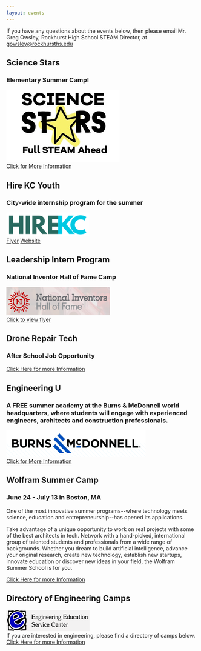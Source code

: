 ```yaml
---
layout: events
---
```


If you have any questions about the events below, then please email Mr. Greg Owsley, Rockhurst High School STEAM Director, at gowsley@rockhursths.edu  

## Science Stars
### Elementary Summer Camp!

<div class="flex-wrapper">
  <img src="/img/ScienceStars.jpg">
</div>  
<a class="btn btn-primary" href="https://drive.google.com/file/d/1FZeo4nAqDljy5vv8qmoOFGh10zyR29jG/view?usp=sharing" role="button">Click for More Information</a>

## Hire KC Youth
### City-wide internship program for the summer

<div class="flex-wrapper">
  <img src="/img/HireKCYouth.png">
</div>  
<a class="btn btn-primary" href="https://drive.google.com/file/d/0B1-JIRrX_4I5bFBfdXE4WDdIQVFhaXo4RXFfdEdkWWc3SHBV/view?usp=sharing" role="button">Flyer</a>
<a class="btn btn-primary" href="hirekcyouth.org/jobs" role="button">Website</a>

## Leadership Intern Program
### National Inventor Hall of Fame Camp

<div class="flex-wrapper">
  <img src="/img/National Inventor HOF.png">
</div>  
<a class="btn btn-primary" href="https://drive.google.com/file/d/0B1-JIRrX_4I5clVOYXFnTHRkME1kTVdTelNZQjN0WUVKLU5F/view?usp=sharing" role="button">Click to view flyer</a>

## Drone Repair Tech
### After School Job Opportunity

<a class="btn btn-primary" href="
https://drive.google.com/open?id=0B1-JIRrX_4I5Tjk5YzFwbjFUenJXWFhmVDFYMHFLYWl4ZEZJ" role="button">Click Here for more Information</a>

## Engineering U 
### A FREE summer academy at the Burns & McDonnell world headquarters, where students will engage with experienced engineers, architects and construction professionals.
<div class="flex-wrapper">
  <img src="/img/Screen Shot 2018-04-02 at 2.23.40 PM.png">
</div> 
<a class="btn btn-primary" href="https://drive.google.com/file/d/0B1-JIRrX_4I5VFRvd0VIWDNiWG42S00xSnJoMEhyMUxNZWNF/view?usp=sharing" role="button">Click for More Information</a>

## Wolfram Summer Camp
### June 24 - July 13 in Boston, MA
One of the most innovative summer programs--where technology
meets science, education and entrepreneurship--has opened its
applications. 

Take advantage of a unique opportunity to work on real projects
with some of the best architects in tech. Network with a
hand-picked, international group of talented students and
professionals from a wide range of backgrounds. Whether you dream
to build artificial intelligence, advance your original research,
create new technology, establish new startups, innovate education
or discover new ideas in your field, the Wolfram Summer School is
for you.

<a class="btn btn-primary" href="https://education.wolfram.com/summer/school/" role="button">Click Here for more Information</a>

## Directory of Engineering Camps
<div class="flex-wrapper">
  <img src="/img/EngineeringEducationServiceCenter.gif">
</div> 
If you are interested in engineering, please find a directory of camps below.
<a class="btn btn-primary" href="http://www.engineeringedu.com/store/index.php?route=information/information&information_id=8" role="button">Click Here for more Information</a>

